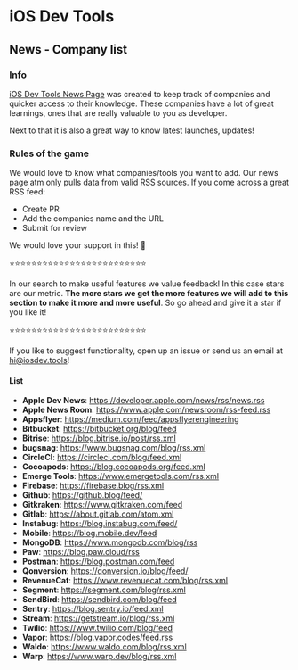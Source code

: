 # iOS Dev Tools
## News - Company list
### Info
[iOS Dev Tools News Page](https://iosdev.tools/news) was created to keep track of companies and quicker access to their knowledge. These companies have a lot of great learnings, ones that are really valuable to you as developer. 

Next to that it is also a great way to know latest launches, updates!

### Rules of the game
We would love to know what companies/tools you want to add. Our news page atm only pulls data from valid RSS sources. If you come across a great RSS feed: 
- Create PR 
- Add the companies name and the URL 
- Submit for review


We would love your support in this! 💙

⭐️⭐️⭐️⭐️⭐️⭐️⭐️⭐️⭐️⭐️⭐️⭐️⭐️⭐️⭐️⭐️⭐️⭐️⭐️⭐️⭐️⭐️⭐️⭐️⭐️

In our search to make useful features we value feedback! In this case stars are our metric. **The more stars we get the more features we will add to this section to make it more and more useful**. So go ahead and give it a star if you like it! 

⭐️⭐️⭐️⭐️⭐️⭐️⭐️⭐️⭐️⭐️⭐️⭐️⭐️⭐️⭐️⭐️⭐️⭐️⭐️⭐️⭐️⭐️⭐️⭐️⭐️

If you like to suggest functionality, open up an issue or send us an email at hi@iosdev.tools!


#### List
- **Apple Dev News**: https://developer.apple.com/news/rss/news.rss
- **Apple News Room**: https://www.apple.com/newsroom/rss-feed.rss
- **Appsflyer**: https://medium.com/feed/appsflyerengineering
- **Bitbucket**: https://bitbucket.org/blog/feed
- **Bitrise**: https://blog.bitrise.io/post/rss.xml
- **bugsnag**: https://www.bugsnag.com/blog/rss.xml
- **CircleCI**: https://circleci.com/blog/feed.xml
- **Cocoapods**: https://blog.cocoapods.org/feed.xml
- **Emerge Tools**: https://www.emergetools.com/rss.xml
- **Firebase**: https://firebase.blog/rss.xml
- **Github**: https://github.blog/feed/
- **Gitkraken**: https://www.gitkraken.com/feed
- **Gitlab**: https://about.gitlab.com/atom.xml
- **Instabug**: https://blog.instabug.com/feed/
- **Mobile**: https://blog.mobile.dev/feed
- **MongoDB**: https://www.mongodb.com/blog/rss
- **Paw**: https://blog.paw.cloud/rss
- **Postman**: https://blog.postman.com/feed
- **Qonversion**: https://qonversion.io/blog/feed/
- **RevenueCat**: https://www.revenuecat.com/blog/rss.xml
- **Segment**: https://segment.com/blog/rss.xml
- **SendBird**: https://sendbird.com/blog/feed
- **Sentry**: https://blog.sentry.io/feed.xml
- **Stream**: https://getstream.io/blog/rss.xml
- **Twilio**: https://www.twilio.com/blog/feed
- **Vapor**: https://blog.vapor.codes/feed.rss
- **Waldo**: https://www.waldo.com/blog/rss.xml
- **Warp**: https://www.warp.dev/blog/rss.xml